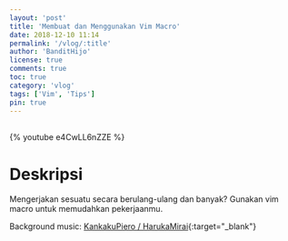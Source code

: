 ```yaml
---
layout: 'post'
title: 'Membuat dan Menggunakan Vim Macro'
date: 2018-12-10 11:14
permalink: '/vlog/:title'
author: 'BanditHijo'
license: true
comments: true
toc: true
category: 'vlog'
tags: ['Vim', 'Tips']
pin: true
---
```


<div style="margin-top:30px;"></div>
<!-- EMBED CONTAINER: YOUTUBE -->

{% youtube e4CwLL6nZZE %}

# Deskripsi

Mengerjakan sesuatu secara berulang-ulang dan banyak? Gunakan vim macro untuk memudahkan pekerjaanmu.

Background music:
[KankakuPiero / HarukaMirai](https://youtu.be/tf61cA6a-N0){:target="_blank"}
